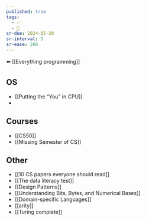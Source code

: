 ```yaml
---
published: true
tags:
  - ✅
  - 🧭
sr-due: 2024-05-20
sr-interval: 3
sr-ease: 266
---
```

⬅️ [[Everything programming]]

## OS
- [[Putting the “You” in CPU]]
- 
## Courses
- [[CS50]]
- [[Missing Semester of CS]]

## Other
- [[10 CS papers everyone should read]]
- [[The data literacy test]]
- [[Design Patterns]]
- [[Understanding Bits, Bytes, and Numerical Bases]]
- [[Domain-specific Languages]]
- [[arity]]
- [[Turing complete]]